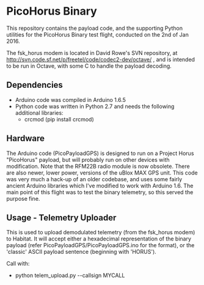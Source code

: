 # PicoHorus Binary
This repository contains the payload code, and the supporting Python utilities for the PicoHorus Binary test flight, conducted on the 2nd of Jan 2016.

The fsk_horus modem is located in David Rowe's SVN repository, at http://svn.code.sf.net/p/freetel/code/codec2-dev/octave/ , and is intended to be run in Octave, with some C to handle the payload decoding.

## Dependencies
* Arduino code was compiled in Arduino 1.6.5
* Python code was written in Python 2.7 and needs the following additional libraries:
  * crcmod  (pip install crcmod)

## Hardware
The Arduino code (PicoPayloadGPS) is designed to run on a Project Horus "PicoHorus" payload, but will probably run on other devices with modification. Note that the RFM22B radio module is now obsolete. There are also newer, lower power, versions of the uBlox MAX GPS unit.
This code was very much a hack-up of an older codebase, and uses some fairly ancient Arduino libraries which I've modified to work with Arduino 1.6. The main point of this flight was to test the binary telemetry, so this served the purpose fine.

## Usage - Telemetry Uploader
This is used to upload demodulated telemetry (from the fsk_horus modem) to Habitat. It will accept either a hexadecimal representation of the binary payload (refer PicoPayloadGPS/PicoPayloadGPS.ino for the format), or the 'classic' ASCII payload sentence (beginning with 'HORUS').

Call with:
* python telem_upload.py --callsign MYCALL <payload data here>
